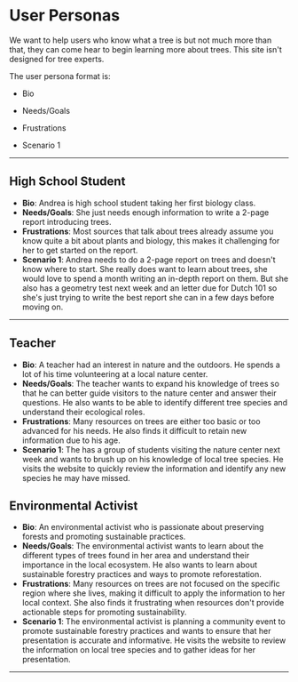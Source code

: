 # User Personas

We want to help users who know what a tree is but not much more than that, they
can come hear to begin learning more about trees. This site isn't designed for
tree experts.

The user persona format is:

- Bio

- Needs/Goals

- Frustrations

- Scenario 1

---

## High School Student

- **Bio**: Andrea is high school student taking her first biology class.
- **Needs/Goals**: She just needs enough information to write a 2-page report
  introducing trees.
- **Frustrations**: Most sources that talk about trees already assume you know
  quite a bit about plants and biology, this makes it challenging for her to get
  started on the report.
- **Scenario 1**: Andrea needs to do a 2-page report on trees and doesn't know
  where to start. She really does want to learn about trees, she would love to
  spend a month writing an in-depth report on them. But she also has a geometry
  test next week and an letter due for Dutch 101 so she's just trying to write
  the best report she can in a few days before moving on.

---

## Teacher

- **Bio**: A teacher had an interest in nature and the outdoors. He spends a lot
  of his time volunteering at a local nature center.
- **Needs/Goals**: The teacher wants to expand his knowledge of trees so that he
  can better guide visitors to the nature center and answer their questions. He
  also wants to be able to identify different tree species and understand their
  ecological roles.
- **Frustrations**: Many resources on trees are either too basic or too advanced
  for his needs. He also finds it difficult to retain new information due to his
  age.
- **Scenario 1**: The has a group of students visiting the nature center next
  week and wants to brush up on his knowledge of local tree species. He visits
  the website to quickly review the information and identify any new species he
  may have missed.

## Environmental Activist

- **Bio**: An environmental activist who is passionate about preserving forests
  and promoting sustainable practices.
- **Needs/Goals**: The environmental activist wants to learn about the different
  types of trees found in her area and understand their importance in the local
  ecosystem. He also wants to learn about sustainable forestry practices and
  ways to promote reforestation.
- **Frustrations**: Many resources on trees are not focused on the specific
  region where she lives, making it difficult to apply the information to her
  local context. She also finds it frustrating when resources don't provide
  actionable steps for promoting sustainability.
- **Scenario 1**: The environmental activist is planning a community event to
  promote sustainable forestry practices and wants to ensure that her
  presentation is accurate and informative. He visits the website to review the
  information on local tree species and to gather ideas for her presentation.

---

